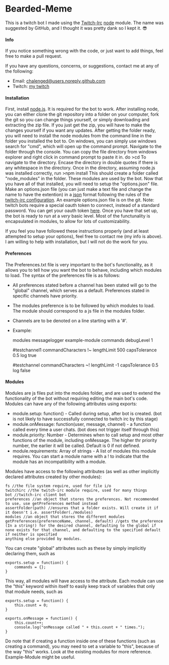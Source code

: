 # Bearded-Meme
This is a twitch bot I made using the [Twitch-Irc][twitchirc] [node][node] module. The name was suggested by GitHub, and I thought it was pretty dank so I kept it. :sunglasses:

#### Info
If you notice something wrong with the code, or just want to add things, feel free to make a pull request.

If you have any questions, concerns, or suggestions, contact me at any of the following: 

-	Email: <chalenged@users.noreply.github.com>
-	Twitch: [my twitch][mytwitch]

#### Installation
First, install [node.js][node]. It is required for the bot to work. After installing node, you can either clone the git repository into a folder on your computer, fork the git so you can change things yourself, or simply downloading and extracting the zip file. If you just get the zip, you will have to make the changes yourself if you want any updates. After getting the folder ready, you will need to install the node modules from the command line in the folder you installed the bot to. On windows, you can simply use windows search for "cmd", which will open up the command prompt. Navigate to the folder through the console. You can copy the file directory from windows explorer and right click in command prompt to paste it in. do 
    >cd <directory>
To navigate to the directory. Encase the directory in double quotes if there is any whitespace in the directory. Once in the directory, assuming node.js was installed correctly, run
    >npm install
This should create a folder called "node\_modules" in the folder. These modules are used by the bot. Now that you have all of that installed, you will need to setup the "options.json" file. Make an options.json file (you can just make a text file and change the name to have the extention) in a [json][json] format following the rules of the [twitch-irc configuration](https://github.com/twitch-irc/documentation/blob/master/02_Configuration.md "configuration documentation"). An example options.json file is on the git. Note: twitch bots require a special oauth token to connect, instead of a standard password. You can get your oauth token [here][oauth]. Once you have that set up, the bot is ready to run at a _very_ basic level. Most of the functunality is encapsulated in modules, to allow for lots of customizability. 

If you feel you have followed these instructions properly (and at least attempted to setup your options), feel free to contact me (my info is above). I am willing to help with installation, but I will not do the work for you. 

#### Preferences 
The Preferences.txt file is very important to the bot's functionality, as it allows you to tell how you want the bot to behave, including which modules to load. The syntax of the preferences file is as follows:

-   All preferences stated before a channel has been stated will go to the "global" channel, which serves as a default. Preferences stated in specific channels have priority.
-   The modules preference is to be followed by which modules to load. The module should correspond to a js file in the modules folder.
-   Channels are to be denoted on a line starting with a '#'.
-   Example: 


    modules messagelogger example-module commands
    debugLevel 1

    #testchannel1
    commandCharacters !~
    lengthLimit 500
    capsTolerance 0.5
    log true
    
    #testchannel
    commandCharacters ~!
    lengthLimit -1
    capsTolerance 0.5
    log false

#### Modules
Modules are js files put into the modules folder, and are used to extend the functionality of the bot without requiring editing the main bot's code. Modules can have any of the following attributes using exports:

-   module.setup: function() - Called during setup, after bot is created. (bot is not likely to have successfully connected to twitch irc by this stage)
-   module.onMessage: function(user, message, channel) - a function called every time a user chats. (bot does not trigger itself through this)
-   module.priority: Number - Determines when to call setup and most other functions of the module, including onMessage. The higher thr priority number, the earlier it will be called. Default is 0 if not defined.
-   module.requirements: Array of strings - A list of modules this module requires. You can start a module name with a ! to indicate that the module has an incompatibility with a module.

Modules have access to the following attributes (as well as other implicitly declared attributes created by other modules): 

    fs //the file system require, used for file i/o
    twitchirc //the twitch-irc module require, used for many things
    bot //twitch-irc client bot
    preferences //an object that stores the preferences. Not recommended to use, use getPreferences method instead
    assertFolder(path) //ensures that a folder exists. Will create it if it doesn't i.e. assertFolder(./modules)
    modules //an object that stores the different modules
    getPreferences(preferenceName, channel, default) //gets the preference (In a string!) for the desired channel, defaulting to the global if none exists for that channel, and defaulting to the specified default if neither is specified
    anything else provided by modules.

You can create "global" attributes such as these by simply implicitly declaring them, such as

    exports.setup = function() {
        commands = {};
    }

This way, all modules will have access to the attribute. Each module can use the "this" keyword within itself to easily keep track of variables that only that module needs, such as 

    exports.setup = function() {
        this.count = 0;
    }
    
    exports.onMessage = function() {
        this.count++;
        console.log("onMessage called " + this.count + " times.");
    }
    
Do note that if creating a function inside one of these functions (such as creating a command), you may need to set a variable to "this", because of the way "this" works. Look at the existing modules for more reference. Example-Module might be useful.

[twitchirc]: https://github.com/twitch-irc/twitch-irc "Twitch-Irc on git"
[node]: https://nodejs.org/ "Node home site"
[json]: http://json.org "JSON home site"
[mytwitch]: http://twitch.tv/chalenged "My Twitch"
[oauth]: http://twitchapps.com/tmi/ "oauth twitch app"